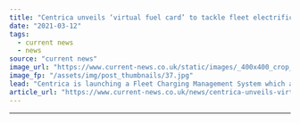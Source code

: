 ```yaml
---
title: "Centrica unveils ‘virtual fuel card’ to tackle fleet electrification barriers"
date: "2021-03-12"
tags: 
  - current news
  - news
source: "current news"
image_url: "https://www.current-news.co.uk/static/images/_400x400_crop_center-center/british-gas-electric-vans-image-Centrica.jpg"
image_fp: "/assets/img/post_thumbnails/37.jpg"
lead: "​Centrica is launching a Fleet Charging Management System which acts as a virtual fuel card, allowing drivers to plug into any standard electric vehicle (EV) charger."
article_url: "https://www.current-news.co.uk/news/centrica-unveils-virtual-fuel-card-to-tackle-fleet-electrification-barriers?utm_source=rss-feeds&utm_medium=rss&utm_campaign=rss"
---
```


---
